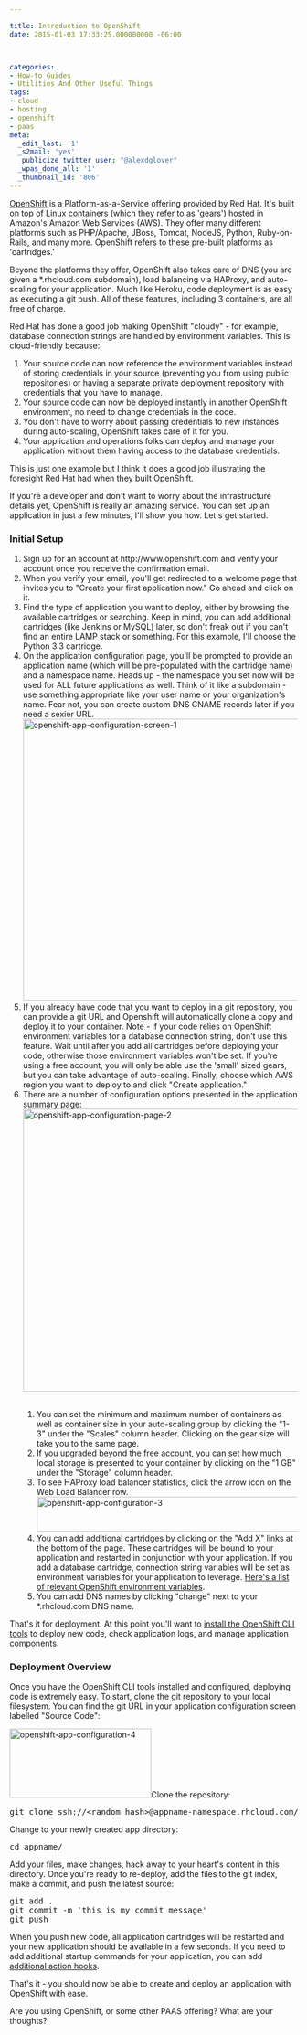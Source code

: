 ```yaml
---

title: Introduction to OpenShift
date: 2015-01-03 17:33:25.000000000 -06:00



categories:
- How-to Guides
- Utilities And Other Useful Things
tags:
- cloud
- hosting
- openshift
- paas
meta:
  _edit_last: '1'
  _s2mail: 'yes'
  _publicize_twitter_user: "@alexdglover"
  _wpas_done_all: '1'
  _thumbnail_id: '806'
---
```

<p><a href="https://www.openshift.com/" target="_blank">OpenShift</a> is a Platform-as-a-Service offering provided by Red Hat. It's built on top of <a href="http://en.wikipedia.org/wiki/LXC" target="_blank">Linux containers</a> (which they refer to as 'gears') hosted in Amazon's Amazon Web Services (AWS). They offer many different platforms such as PHP/Apache, JBoss, Tomcat, NodeJS, Python, Ruby-on-Rails, and many more. OpenShift refers to these pre-built platforms as 'cartridges.'</p>
<p>Beyond the platforms they offer, OpenShift also takes care of DNS (you are given a *.rhcloud.com subdomain), load balancing via HAProxy, and auto-scaling for your application. Much like Heroku, code deployment is as easy as executing a git push. All of these features, including 3 containers, are all free of charge.</p>
<p>Red Hat has done a good job making OpenShift "cloudy" - for example, database connection strings are handled by environment variables. This is cloud-friendly because:</p>
<ol>
<li>Your source code can now reference the environment variables instead of storing credentials in your source (preventing you from using public repositories) or having a separate private deployment repository with credentials that you have to manage.</li>
<li>Your source code can now be deployed instantly in another OpenShift environment, no need to change credentials in the code.</li>
<li>You don't have to worry about passing credentials to new instances during auto-scaling, OpenShift takes care of it for you.</li>
<li>Your application and operations folks can deploy and manage your application without them having access to the database credentials.</li>
</ol>
<p>This is just one example but I think it does a good job illustrating the foresight Red Hat had when they built OpenShift.</p>
<p>If you're a developer and don't want to worry about the infrastructure details yet, OpenShift is really an amazing service. You can set up an application in just a few minutes, I'll show you how. Let's get started.</p>
<p><!--more Continue to the setup instructions--></p>
<h3>Initial Setup</h3>
<ol>
<li>Sign up for an account at http://www.openshift.com and verify your account once you receive the confirmation email.</li>
<li>When you verify your email, you'll get redirected to a welcome page that invites you to "Create your first application now." Go ahead and click on it.</li>
<li>Find the type of application you want to deploy, either by browsing the available cartridges or searching. Keep in mind, you can add additional cartridges (like Jenkins or MySQL) later, so don't freak out if you can't find an entire LAMP stack or something. For this example, I'll choose the Python 3.3 cartridge.</li>
<li>On the application configuration page, you'll be prompted to provide an application name (which will be pre-populated with the cartridge name) and a namespace name. Heads up - the namespace you set now will be used for ALL future applications as well. Think of it like a subdomain - use something appropriate like your user name or your organization's name. Fear not, you can create custom DNS CNAME records later if you need a sexier URL.<br />
<a href="http://alexdglover.com/wp-content/uploads/2015/01/OpenShift1.png"><img class="aligncenter size-full wp-image-804" src="{{ site.baseurl }}/assets/OpenShift1.png" alt="openshift-app-configuration-screen-1" width="754" height="493" /></a></li>
<li>If you already have code that you want to deploy in a git repository, you can provide a git URL and Openshift will automatically clone a copy and deploy it to your container. Note - if your code relies on OpenShift environment variables for a database connection string, don't use this feature. Wait until after you add all cartridges before deploying your code, otherwise those environment variables won't be set. If you're using a free account, you will only be able use the 'small' sized gears, but you can take advantage of auto-scaling. Finally, choose which AWS region you want to deploy to and click "Create application."</li>
<li>There are a number of configuration options presented in the application summary page:<br />
<a href="http://alexdglover.com/wp-content/uploads/2015/01/OpenShift2.png"><img class="aligncenter size-full wp-image-806" src="{{ site.baseurl }}/assets/OpenShift2.png" alt="openshift-app-configuration-page-2" width="763" height="495" /></a>&nbsp;</p>
<ol>
<li>You can set the minimum and maximum number of containers as well as container size in your auto-scaling group by clicking the "1-3" under the "Scales" column header. Clicking on the gear size will take you to the same page.</li>
<li>If you upgraded beyond the free account, you can set how much local storage is presented to your container by clicking on the "1 GB" under the "Storage" column header.</li>
<li>To see HAProxy load balancer statistics, click the arrow icon on the Web Load Balancer row.<br />
<a href="http://alexdglover.com/wp-content/uploads/2015/01/OpenShift3.png"><img class="aligncenter size-full wp-image-807" src="{{ site.baseurl }}/assets/OpenShift3.png" alt="openshift-app-configuration-3" width="477" height="61" /></a></li>
<li>You can add additional cartridges by clicking on the "Add X" links at the bottom of the page. These cartridges will be bound to your application and restarted in conjunction with your application. If you add a database cartridge, connection string variables will be set as environment variables for your application to leverage. <a href="https://developers.openshift.com/en/managing-environment-variables.html" target="_blank">Here's a list of relevant OpenShift environment variables</a>.</li>
<li>You can add DNS names by clicking "change" next to your *.rhcloud.com DNS name.</li>
</ol>
</li>
</ol>
<p>That's it for deployment. At this point you'll want to <a href="https://developers.openshift.com/en/managing-client-tools.html" target="_blank">install the OpenShift CLI tools</a> to deploy new code, check application logs, and manage application components.</p>
<h3>Deployment Overview</h3>
<p>Once you have the OpenShift CLI tools installed and configured, deploying code is extremely easy. To start, clone the git repository to your local filesystem. You can find the git URL in your application configuration screen labelled "Source Code":</p>
<p><a href="http://alexdglover.com/wp-content/uploads/2015/01/OpenShift4.png"><img class="aligncenter size-full wp-image-817" src="{{ site.baseurl }}/assets/OpenShift4.png" alt="openshift-app-configuration-4" width="248" height="121" /></a>Clone the repository:</p>
<pre class="lang:default decode:true">git clone ssh://&lt;random_hash&gt;@appname-namespace.rhcloud.com/~/git/appname.git/</pre>
<p>Change to your newly created app directory:</p>
<pre class="lang:default decode:true">cd appname/</pre>
<p>Add your files, make changes, hack away to your heart's content in this directory. Once you're ready to re-deploy, add the files to the git index, make a commit, and push the latest source:</p>
<pre class="lang:default decode:true">git add .
git commit -m 'this is my commit message'
git push</pre>
<p>When you push new code, all application cartridges will be restarted and your new application should be available in a few seconds. If you need to add additional startup commands for your application, you can add <a href="https://developers.openshift.com/en/managing-action-hooks.html" target="_blank">additional action hooks</a>.</p>
<p>That's it - you should now be able to create and deploy an application with OpenShift with ease.</p>
<p>Are you using OpenShift, or some other PAAS offering? What are your thoughts?</p>
